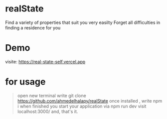 # realState
Find a variety of properties that suit you very easilty Forget all difficulties in finding a residence for you

# Demo 
visite: https://real-state-self.vercel.app

# for usage

> open new terminal
> write git clone https://github.com/ahmedelhalapy/realState
> once installed , write npm i
> when finished you start your application via npm run dev
> visit localhost:3000/ 
> and, that's it. 
